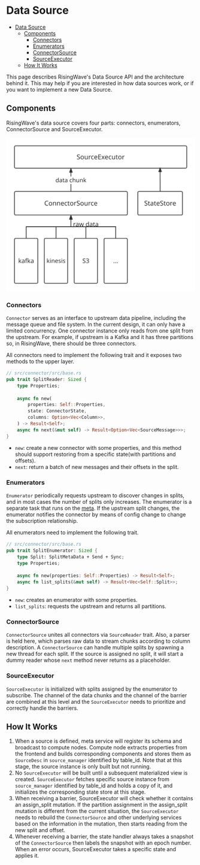 # Data Source

- [Data Source](#data-source)
  - [Components](#components)
    - [Connectors](#connectors)
    - [Enumerators](#enumerators)
    - [ConnectorSource](#connectorsource)
    - [SourceExecutor](#sourceexecutor)
  - [How It Works](#how-it-works)

This page describes RisingWave's Data Source API and the architecture behind it. This may help if you are interested in how data sources work, or if you want to implement a new Data Source.

## Components

RisingWave's data source covers four parts: connectors, enumerators, ConnectorSource and SourceExecutor.

![data source arch](../images/data-source/data-source-arch.svg)

### Connectors

`Connector` serves as an interface to upstream data pipeline, including the message queue and file system. In the current design, it can only have a limited concurrency. One connector instance only reads from one split from the upstream. For example, if upstream is a Kafka and it has three partitions so, in RisingWave, there should be three connectors.

All connectors need to implement the following trait and it exposes two methods to the upper layer.

```rust
// src/connector/src/base.rs
pub trait SplitReader: Sized {
    type Properties;

    async fn new(
        properties: Self::Properties,
        state: ConnectorState,
        columns: Option<Vec<Column>>,
    ) -> Result<Self>;
    async fn next(&mut self) -> Result<Option<Vec<SourceMessage>>>;
}
```

- `new`: create a new connector with some properties, and this method should support restoring from a specific state(with partitions and offsets).
- `next`: return a batch of new messages and their offsets in the split.

### Enumerators

`Enumerator` periodically requests upstream to discover changes in splits, and in most cases the number of splits only increases. The enumerator is a separate task that runs on the [meta](./meta-service.md). If the upstream split changes, the enumerator notifies the connector by means of config change to change the subscription relationship.

All enumerators need to implement the following trait.

```rust
// src/connector/src/base.rs
pub trait SplitEnumerator: Sized {
    type Split: SplitMetaData + Send + Sync;
    type Properties;

    async fn new(properties: Self::Properties) -> Result<Self>;
    async fn list_splits(&mut self) -> Result<Vec<Self::Split>>;
}
```

- `new`: creates an enumerator with some properties.
- `list_splits`: requests the upstream and returns all partitions.

### ConnectorSource

`ConnectorSource` unites all connectors via `SourceReader` trait. Also, a parser is held here, which parses raw data to stream chunks according to column description. A `ConnectorSource` can handle multiple splits by spawning a new thread for each split. If the source is assigned no split, it will start a dummy reader whose `next` method never returns as a placeholder.

### SourceExecutor

`SourceExecutor` is initialized with splits assigned by the enumerator to subscribe. The channel of the data chunks and the channel of the barrier are combined at this level and the `SourceExecutor` needs to prioritize and correctly handle the barriers.

## How It Works

1. When a source is defined, meta service will register its schema and broadcast to compute nodes. Compute node extracts properties from the frontend and builds corresponding components and stores them as `SourceDesc` in `source_manager` identified by table_id. Note that at this stage, the source instance is only built but not running.
2. No `SourceExecutor` will be built until a subsequent materialized view is created. `SourceExecutor` fetches specific source instance from `source_manager` identified by table_id and holds a copy of it, and initializes the corresponding state store at this stage.
3. When receiving a barrier, SourceExecutor will check whether it contains an assign_split mutation. If the partition assignment in the assign_split mutation is different from the current situation, the `SourceExecutor` needs to rebuild the `ConnectorSource` and other underlying services based on the information in the mutation, then starts reading from the new split and offset.
4. Whenever receiving a barrier, the state handler always takes a snapshot of the `ConnectorSource` then labels the snapshot with an epoch number. When an error occurs, SourceExecutor takes a specific state and applies it.
